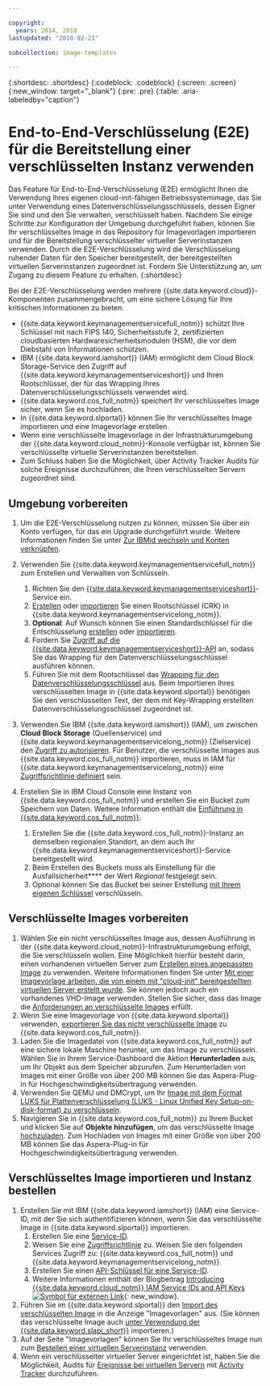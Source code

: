 ```yaml
---

copyright:
  years: 2014, 2018
lastupdated: "2018-02-21"

subcollection: image-templates

---
```


{:shortdesc: .shortdesc}
{:codeblock: .codeblock}
{:screen: .screen}
{:new_window: target="_blank"}
{:pre: .pre}
{:table: .aria-labeledby="caption"}


# End-to-End-Verschlüsselung (E2E) für die Bereitstellung einer verschlüsselten Instanz verwenden

Das Feature für End-to-End-Verschlüsselung (E2E) ermöglicht Ihnen die Verwendung Ihres eigenen cloud-init-fähigen Betriebssystemimage, das Sie unter Verwendung eines Datenverschlüsselungsschlüssels, dessen Eigner Sie sind und den Sie verwalten, verschlüsselt haben. Nachdem Sie einige Schritte zur Konfiguration der Umgebung durchgeführt haben, können Sie Ihr verschlüsseltes Image in das Repository für Imagevorlagen importieren und für die Bereitstellung verschlüsselter virtueller Serverinstanzen verwenden. Durch die E2E-Verschlüsselung wird die Verschlüsselung ruhender Daten für den Speicher bereitgestellt, der bereitgestellten virtuellen Serverinstanzen zugeordnet ist. Fordern Sie Unterstützung an, um Zugang zu diesem Feature zu erhalten.
{:shortdesc}

Bei der E2E-Verschlüsselung werden mehrere {{site.data.keyword.cloud}}-Komponenten zusammengebracht, um eine sichere Lösung für Ihre kritischen Informationen zu bieten.

* {{site.data.keyword.keymanagementservicefull_notm}} schützt Ihre Schlüssel mit nach FIPS 140, Sicherheitsstufe 2, zertifizierten cloudbasierten Hardwaresicherheitsmodulen (HSM), die vor dem Diebstahl von Informationen schützen. 
* IBM {{site.data.keyword.iamshort}} (IAM) ermöglicht dem Cloud Block Storage-Service den Zugriff auf {{site.data.keyword.keymanagementserviceshort}} und Ihren Rootschlüssel, der für das Wrapping Ihres Datenverschlüsselungsschlüssels verwendet wird. 
* {{site.data.keyword.cos_full_notm}} speichert Ihr verschlüsseltes Image sicher, wenn Sie es hochladen. 
* In {{site.data.keyword.slportal}} können Sie Ihr verschlüsseltes Image importieren und eine Imagevorlage erstellen. 
* Wenn eine verschlüsselte Imagevorlage in der Infrastrukturumgebung der {{site.data.keyword.cloud_notm}}-Konsole verfügbar ist, können Sie verschlüsselte virtuelle Serverinstanzen bereitstellen. 
* Zum Schluss haben Sie die Möglichkeit, über Activity Tracker Audits für solche Ereignisse durchzuführen, die Ihren verschlüsselten Servern zugeordnet sind. 

## Umgebung vorbereiten

1. Um die E2E-Verschlüsselung nutzen zu können, müssen Sie über ein Konto verfügen, für das ein Upgrade durchgeführt wurde. Weitere Informationen finden Sie unter [Zur IBMid wechseln und Konten verknüpfen](/docs/account?topic=account-unifyingaccounts).

2. Verwenden Sie {{site.data.keyword.keymanagementservicefull_notm}} zum Erstellen und Verwalten von Schlüsseln.
      1. Richten Sie den [{{site.data.keyword.keymanagementserviceshort}}](/docs/services/key-protect?topic=key-protect-provision#provision)-Service ein. 
      2. [Erstellen](/docs/services/key-protect?topic=key-protect-create-root-keys#create-root-keys) oder [importieren](/docs/services/key-protect?topic=key-protect-import-root-keys#import-root-keys) Sie einen Rootschlüssel (CRK) in {{site.data.keyword.keymanagementservicelong_notm}}.
      3. **Optional**: Auf Wunsch können Sie einen Standardschlüssel für die Entschlüsselung [erstellen](/docs/services/key-protect?topic=key-protect-create-standard-keys#create-standard-keys) oder [importieren](/docs/services/key-protect?topic=key-protect-import-standard-keys#import-standard-keys).
      4. Fordern Sie [Zugriff auf die {{site.data.keyword.keymanagementserviceshort}}-API](/docs/services/key-protect?topic=key-protect-set-up-api#set-up-api) an, sodass Sie das Wrapping für den Datenverschlüsselungsschlüssel ausführen können. 
      5. Führen Sie mit dem Rootschlüssel das [Wrapping für den Datenverschlüsselungsschlüssel](/docs/services/key-protect?topic=key-protect-wrap-keys#wrap-keys) aus. Beim Importieren Ihres verschlüsselten Image in {{site.data.keyword.slportal}} benötigen Sie den verschlüsselten Text, der dem mit Key-Wrapping erstellten Datenverschlüsselungsschlüssel zugeordnet ist.
3. Verwenden Sie IBM {{site.data.keyword.iamshort}} (IAM), um zwischen **Cloud Block Storage** (Quellenservice) und {{site.data.keyword.keymanagementservicelong_notm}} (Zielservice) den [Zugriff zu autorisieren](/docs/iam?topic=iam-serviceauth#create-an-authorization). Für Benutzer, die verschlüsselte Images aus {{site.data.keyword.cos_full_notm}} importieren, muss in IAM für {{site.data.keyword.keymanagementservicelong_notm}} eine [Zugriffsrichtlinie definiert](/docs/iam?topic=iam-userroles) sein. 
4. Erstellen Sie in IBM Cloud Console eine Instanz von {{site.data.keyword.cos_full_notm}} und erstellen Sie ein Bucket zum Speichern von Daten. Weitere Information enthält die [Einführung in {{site.data.keyword.cos_full_notm}}](/docs/services/cloud-object-storage?topic=cloud-object-storage-getting-started-console-#getting-started-console-).
      1. Erstellen Sie die {{site.data.keyword.cos_full_notm}}-Instanz an demselben regionalen Standort, an dem auch Ihr {{site.data.keyword.keymanagementserviceshort}}-Service bereitgestellt wird. 
      2. Beim Erstellen des Buckets muss als Einstellung für die Ausfallsicherheit**** der Wert _Regional_ festgelegt sein.
      3. Optional können Sie das Bucket bei seiner Erstellung [mit Ihrem eigenen Schlüssel](/docs/services/cloud-object-storage/basics?topic=cloud-object-storage-manage-encryption#sse-kp) verschlüsseln.   

## Verschlüsselte Images vorbereiten

1. Wählen Sie ein nicht verschlüsseltes Image aus, dessen Ausführung in der {{site.data.keyword.cloud_notm}}-Infrastrukturumgebung erfolgt, die Sie verschlüsseln wollen. Eine Möglichkeit hierfür besteht darin, einen vorhandenen virtuellen Server zum [Erstellen eines angepassten Image](/docs/infrastructure/image-templates?topic=image-templates-creating-an-image-template) zu verwenden. Weitere Informationen finden Sie unter [Mit einer Imagevorlage arbeiten, die von einem mit "cloud-init" bereitgestellten virtuellen Server erstellt wurde](/docs/infrastructure/image-templates?topic=image-templates-provisioning-with-a-cloud-init-enabled-image#work-with-a-standard-image-created-from-a-cloud-init-provisioned-virtual-server). Sie können jedoch auch ein vorhandenes VHD-Image verwenden. Stellen Sie sicher, dass das Image die [Anforderungen an verschlüsselte Images](/docs/infrastructure/image-templates?topic=image-templates-creating-an-encrypted-image#encrypted-image-reqs) erfüllt.
2. Wenn Sie eine Imagevorlage von {{site.data.keyword.slportal}} verwenden, [exportieren Sie das nicht verschlüsselte Image](/docs/infrastructure/image-templates?topic=image-templates-exporting-to-ibm-cos) zu {{site.data.keyword.cos_full_notm}}.
3. Laden Sie die Imagedatei von {{site.data.keyword.cos_full_notm}} auf eine sichere lokale Maschine herunter, um das Image zu verschlüsseln. Wählen Sie in Ihrem Service-Dashboard die Aktion **Herunterladen** aus, um Ihr Objekt aus dem Speicher abzurufen. Zum Herunterladen von Images mit einer Größe von über 200 MB können Sie das Aspera-Plug-in für Hochgeschwindigkeitsübertragung verwenden. 
4. Verwenden Sie QEMU und DMCrypt, um Ihr [Image mit dem Format LUKS für Plattenverschlüsselung (LUKS - Linux Unified Key Setup-on-disk-format) zu verschlüsseln](/docs/infrastructure/image-templates?topic=image-templates-creating-an-encrypted-image#luks-disk-encryption).
5. Navigieren Sie in {{site.data.keyword.cos_full_notm}} zu Ihrem Bucket und klicken Sie auf **Objekte hinzufügen**, um das verschlüsselte Image [hochzuladen](/docs/services/cloud-object-storage/basics?topic=cloud-object-storage-upload-data#uploading-data). Zum Hochladen von Images mit einer Größe von über 200 MB können Sie das Aspera-Plug-in für Hochgeschwindigkeitsübertragung verwenden. 

## Verschlüsseltes Image importieren und Instanz bestellen

1. Erstellen Sie mit IBM {{site.data.keyword.iamshort}} (IAM) eine Service-ID, mit der Sie sich authentifizieren können, wenn Sie das verschlüsselte Image in {{site.data.keyword.slportal}} importieren. 
      1. Erstellen Sie eine [Service-ID](/docs/iam?topic=iam-serviceids#serviceids).
      2. Weisen Sie eine [Zugriffsrichtlinie](/docs/iam?topic=iam-serviceidpolicy#serviceidpolicy) zu. Weisen Sie den folgenden Services Zugriff zu: {{site.data.keyword.cos_full_notm}} und {{site.data.keyword.keymanagementservicelong_notm}}.
      3. Erstellen Sie einen [API-Schlüssel für eine Service-ID](/docs/iam?topic=iam-serviceidapikeys#creating-an-api-key-for-a-service-id).
      4. Weitere Informationen enthält der Blogbeitrag [Introducing {{site.data.keyword.cloud_notm}} IAM Service IDs and API Keys ![Symbol für externen Link](../../icons/launch-glyph.svg "Symbol für externen Link")](https://www.ibm.com/blogs/bluemix/2017/10/introducing-ibm-cloud-iam-service-ids-api-keys/){: new_window}.
2. Führen Sie im {{site.data.keyword.slportal}} den [Import des verschlüsselten Image](/docs/infrastructure/image-templates?topic=image-templates-preparing-and-importing-images#import-icos) in die Anzeige "Imagevorlagen" aus. (Sie können das verschlüsselte Image auch [unter Verwendung der {{site.data.keyword.slapi_short}}](/docs/infrastructure/image-templates?topic=image-templates-importing-an-encrypted-image-by-using-the-softlayer-api) importieren.)
3. Auf der Seite "Imagevorlagen" können Sie Ihr verschlüsseltes Image nun zum [Bestellen einer virtuellen Serverinstanz](/docs/infrastructure/image-templates?topic=image-templates-ordering-an-instance-from-an-image-template) verwenden.
4. Wenn ein verschlüsselter virtueller Server eingerichtet ist, haben Sie die Möglichkeit, Audits für [Ereignisse bei virtuellen Servern](/docs/vsi?topic=virtual-servers-at_events#at_events) mit [Activity Tracker](/docs/services/cloud-activity-tracker?topic=cloud-activity-tracker-activity_tracker_ov) durchzuführen.

